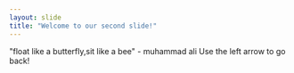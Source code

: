 ```yaml
---
layout: slide
title: "Welcome to our second slide!"
---
```

"float like a butterfly,sit like a bee" - muhammad ali
Use the left arrow to go back!
